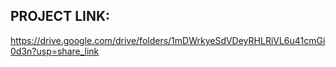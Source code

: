 ## PROJECT LINK:

https://drive.google.com/drive/folders/1mDWrkyeSdVDeyRHLRiVL6u41cmGi0d3n?usp=share_link
